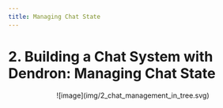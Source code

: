 ```yaml
---
title: Managing Chat State
---
```


# 2. Building a Chat System with Dendron: Managing Chat State

<center>
<markdown figure>
![image](img/2_chat_management_in_tree.svg)
</figure>
</center>

